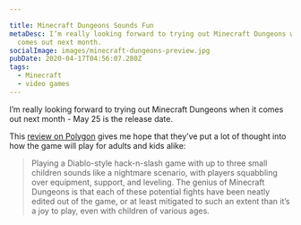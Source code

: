 ```yaml
---

title: Minecraft Dungeons Sounds Fun
metaDesc: I’m really looking forward to trying out Minecraft Dungeons when it
  comes out next month.
socialImage: images/minecraft-dungeons-preview.jpg
pubDate: 2020-04-17T04:56:07.280Z
tags:
  - Minecraft
  - video games
---
```

I’m really looking forward to trying out Minecraft Dungeons when it comes out next month - May 25 is the release date. 

This [review on Polygon]() gives me hope that they’ve put a lot of thought into how the game will play for adults and kids alike:

> Playing a Diablo-style hack-n-slash game with up to three small children sounds like a nightmare scenario, with players squabbling over equipment, support, and leveling. The genius of Minecraft Dungeons is that each of these potential fights have been neatly edited out of the game, or at least mitigated to such an extent than it’s a joy to play, even with children of various ages.